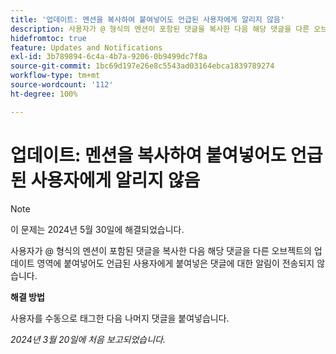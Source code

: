 ```yaml
---
title: '업데이트: 멘션을 복사하여 붙여넣어도 언급된 사용자에게 알리지 않음'
description: 사용자가 @ 형식의 멘션이 포함된 댓글을 복사한 다음 해당 댓글을 다른 오브젝트의 업데이트 영역에 붙여넣어도 언급된 사용자에게 붙여넣은 댓글에 대한 알림이 전송되지 않습니다.
hidefromtoc: true
feature: Updates and Notifications
exl-id: 3b789894-6c4a-4b7a-9206-0b9499dc7f8a
source-git-commit: 1bc69d197e26e8c5543ad03164ebca1839789274
workflow-type: tm+mt
source-wordcount: '112'
ht-degree: 100%

---
```


# 업데이트: 멘션을 복사하여 붙여넣어도 언급된 사용자에게 알리지 않음

>[!NOTE]
>
>이 문제는 2024년 5월 30일에 해결되었습니다.

사용자가 @ 형식의 멘션이 포함된 댓글을 복사한 다음 해당 댓글을 다른 오브젝트의 업데이트 영역에 붙여넣어도 언급된 사용자에게 붙여넣은 댓글에 대한 알림이 전송되지 않습니다.

**해결 방법**

사용자를 수동으로 태그한 다음 나머지 댓글을 붙여넣습니다.

_2024년 3월 20일에 처음 보고되었습니다._

